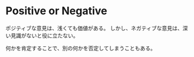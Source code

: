 # Positive or Negative

ポジティブな意見は、浅くても価値がある。
しかし、ネガティブな意見は、深い見識がないと役に立たない。

何かを肯定することで、別の何かを否定してしまうこともある。
